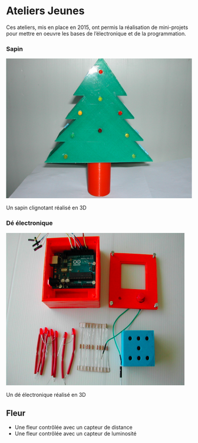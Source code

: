 <!--# Ateliers Jeunes -->
<!--$ Arduino-->
<!--$ Electronique -->
<!--% Les projets réalisés par les jeunes -->

# Ateliers Jeunes

Ces ateliers, mis en place en 2015, ont permis la réalisation de mini-projets pour mettre en oeuvre les bases de l’électronique et de la programmation.

### Sapin

![Sapin](.img/sapin.jpg)

Un sapin clignotant réalisé en 3D

### Dé électronique

![Dé](.img/dé.png)

Un dé électronique réalisé en 3D

## Fleur 

- Une fleur contrôlée avec un capteur de distance
- Une fleur contrôlée avec un capteur de luminosité
